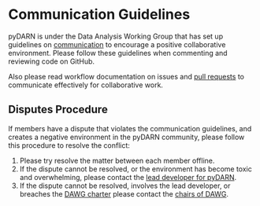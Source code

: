 # Communication Guidelines

pyDARN is under the Data Analysis Working Group that has set up guidelines on [communication](https://superdarn.github.io/dawg/documents/communication-guidelines/) to encourage a positive collaborative environment.
Please follow these guidelines when commenting and reviewing code on GitHub. 

Also please read workflow documentation on issues and [pull requests](PR.md) to communicate effectively for collaborative work.

## Disputes Procedure

If members have a dispute that violates the communication guidelines, and creates a negative environment in the pyDARN community, please follow this procedure to resolve the conflict:
1. Please try resolve the matter between each member offline.
2. If the dispute cannot be resolved, or the environment has become toxic and overwhelming, please contact the [lead developer for pyDARN](https://pydarn.readthedocs.io/en/latest/).
3. If the dispute cannot be resolved, involves the lead developer, or breaches the [DAWG charter](https://superdarn.github.io/dawg/documents/DAWG_Charter/) please contact the [chairs of DAWG](https://superdarn.github.io/dawg/about/).

